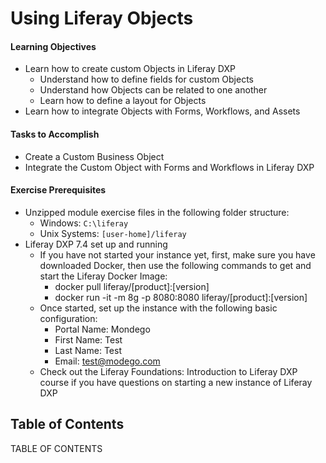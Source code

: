 # Using Liferay Objects

<div class="ahead">
  
#### Learning Objectives

* Learn how to create custom Objects in Liferay DXP
	* Understand how to define fields for custom Objects
	* Understand how Objects can be related to one another
	* Learn how to define a layout for Objects
* Learn how to integrate Objects with Forms, Workflows, and Assets
	
#### Tasks to Accomplish 

* Create a Custom Business Object
* Integrate the Custom Object with Forms and Workflows in Liferay DXP

#### Exercise Prerequisites

* Unzipped module exercise files in the following folder structure:
	- Windows: <code>C:\liferay</code>
	- Unix Systems: <code>[user-home]/liferay</code>
* Liferay DXP 7.4 set up and running
    - If you have not started your instance yet, first, make sure you have downloaded Docker, then use the following commands to get and start the Liferay Docker Image: 
        * docker pull liferay/[product]:[version]
        * docker run -it -m 8g -p 8080:8080 liferay/[product]:[version]
    - Once started, set up the instance with the following basic configuration:
        * Portal Name: Mondego
        * First Name: Test
        * Last Name: Test
        * Email: test@modego.com
    - Check out the Liferay Foundations: Introduction to Liferay DXP course if you have questions on starting a new instance of Liferay DXP

</div>

<h2> Table of Contents </h2>

TABLE OF CONTENTS

